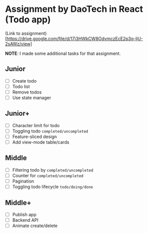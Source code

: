 # Assignment by DaoTech in React (Todo app)

(Link to assignment)[https://drive.google.com/file/d/17i3HWkCW8OdvmczEcE2p3q-ljU-2sAWz/view]

**NOTE**: I made some additional tasks for that assignment.

## Junior

- [ ] Create todo
- [ ] Todo list
- [ ] Remove todos
- [ ] Use state manager

## Junior+

- [ ] Character limit for todo
- [ ] Toggling todo `completed/uncompleted`
- [ ] Feature-sliced design
- [ ] Add view-mode table/cards

## Middle

- [ ] Filtering todo by `completed/uncompleted`
- [ ] Counter for `completed/uncompleted`
- [ ] Pagination
- [ ] Toggling todo lifecycle `todo/doing/done`

## Middle+

- [ ] Publish app
- [ ] Backend API
- [ ] Animate create/delete
